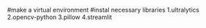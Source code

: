 #make a virtual environment
#instal necessary libraries
  1.ultralytics
  2.opencv-python
  3.pillow
  4.streamlit
